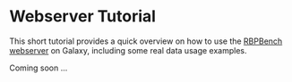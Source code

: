 # Webserver Tutorial

This short tutorial provides a quick overview on how to use the [RBPBench webserver](http://usegalaxy.eu/root?tool_id=toolshed.g2.bx.psu.edu/repos/rnateam/rbpbench/rbpbench/0.8+galaxy0) 
on Galaxy, including some real data usage examples.

Coming soon ...
